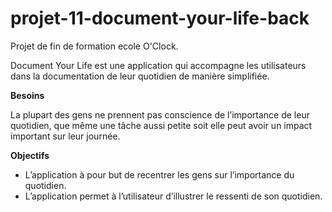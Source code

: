 # projet-11-document-your-life-back

Projet de fin de formation ecole O'Clock.

Document Your Life est une application qui accompagne les utilisateurs dans la documentation de leur quotidien de manière simplifiée.

**Besoins**

La plupart des gens ne prennent pas conscience de l’importance de leur quotidien, que même une tâche aussi petite soit elle peut avoir un impact important sur leur journée.    

**Objectifs** 

- L’application à pour but de recentrer les gens sur l’importance du quotidien.
- L’application permet à l’utilisateur d’illustrer le ressenti de son quotidien.
